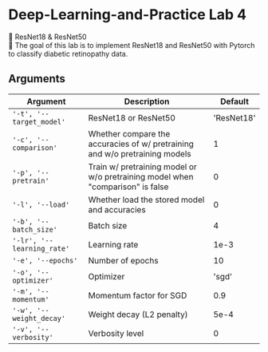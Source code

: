 # Deep-Learning-and-Practice Lab 4
🚀 ResNet18 & ResNet50  
🏹 The goal of this lab is to implement ResNet18 and ResNet50 with Pytorch to classify diabetic retinopathy data.



## Arguments
|Argument|Description|Default|
|---|---|---|
|`'-t', '--target_model'`|ResNet18 or ResNet50|'ResNet18'|
|`'-c', '--comparison'`|Whether compare the accuracies of w/ pretraining and w/o pretraining models|1|
|`'-p', '--pretrain'`|Train w/ pretraining model or w/o pretraining model when "comparison" is false|0|
|`'-l', '--load'`|Whether load the stored model and accuracies|0|
|`'-b', '--batch_size'`|Batch size|4|
|`'-lr', '--learning_rate'`|Learning rate|1e-3|
|`'-e', '--epochs'`|Number of epochs|10|
|`'-o', '--optimizer'`|Optimizer|'sgd'|
|`'-m', '--momentum'`|Momentum factor for SGD|0.9|
|`'-w', '--weight_decay'`|Weight decay (L2 penalty)|5e-4|
|`'-v', '--verbosity'`|Verbosity level|0|